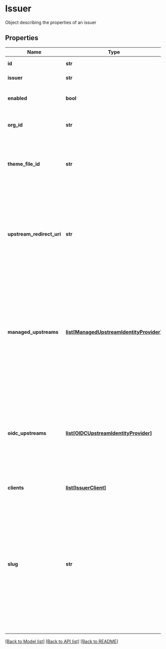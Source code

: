# Issuer

Object describing the properties of an issuer
## Properties
Name | Type | Description | Notes
------------ | ------------- | ------------- | -------------
**id** | **str** | Unique identifier | [optional] [readonly] 
**issuer** | **str** | connect id issuer | 
**enabled** | **bool** | Describes whether or not the issuer is enabled | [optional] [default to True]
**org_id** | **str** | ID of the organisation which owns the issuer | [optional] 
**theme_file_id** | **str** | ID of the theme file. The theme file is a zip file containing the web assets to show the client on login. | [optional] 
**upstream_redirect_uri** | **str** | Upstream redirect URI is the URI to which OpenID Connect upstreams will redirect after authentication. This is provisioned by Agilicus, but must be allowed by the upstream. | [optional] 
**managed_upstreams** | [**list[ManagedUpstreamIdentityProvider]**](ManagedUpstreamIdentityProvider.md) | The set of managed upstream identity providers for this issuer. A managed upstream has its configuration managed by default, and can be enabled or disabled for this issuer via this api. | [optional] 
**oidc_upstreams** | [**list[OIDCUpstreamIdentityProvider]**](OIDCUpstreamIdentityProvider.md) | The set of OpenID Connect upstream identity providers configured for this issuer. An upstream is managed by the client, and can be configured for this issuer via this api. | [optional] 
**clients** | [**list[IssuerClient]**](IssuerClient.md) | List of clients | [optional] [readonly] 
**slug** | **str** | A human readable slug to identify a resource and that is rfc1035 label compliant. The length has been restricted to 20 characters such that this name can be concatenated with other names or slugs. A slug is readOnly as it is generated by the backend resource.  | [optional] 

[[Back to Model list]](../README.md#documentation-for-models) [[Back to API list]](../README.md#documentation-for-api-endpoints) [[Back to README]](../README.md)


